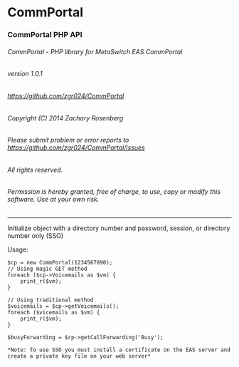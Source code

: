 CommPortal
==========

### CommPortal PHP API

###### CommPortal - PHP library for MetaSwitch EAS CommPortal
###### version 1.0.1
###### https://github.com/zgr024/CommPortal
###### Copyright (C) 2014 Zachary Rosenberg
###### Please submit problem or error reports to https://github.com/zgr024/CommPortal/issues  

###### All rights reserved.
###### Permission is hereby granted, free of charge, to use, copy or modify this software.  Use at your own risk.
---
Initialize object with a directory number and password, session, or directory number only (SSO)

Usage:

	$cp = new CommPortal(1234567890);
	// Using magic GET method
	foreach ($cp->Voicemails as $vm) {
		print_r($vm);
	}
	
	// Using traditional method
	$voicemails = $cp->getVoicemails();
	foreach ($vicemails as $vm) {
	    print_r($vm);
	}
			
	$busyForwarding = $cp->getCallForwarding('Busy');
	
	*Note: To use SSO you must install a certificate on the EAS server and create a private key file on your web server*
		

